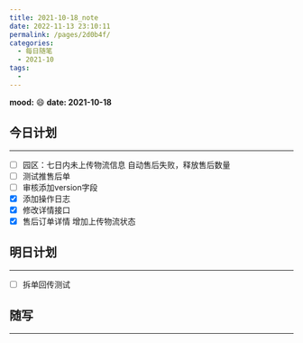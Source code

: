 ```yaml
---
title: 2021-10-18_note
date: 2022-11-13 23:10:11
permalink: /pages/2d0b4f/
categories:
  - 每日随笔
  - 2021-10
tags:
  - 
---
```

**mood:** :smile:  									**date: 2021-10-18**  
## 今日计划  
------
- [ ]  园区：七日内未上传物流信息 自动售后失败，释放售后数量
- [ ] 测试推售后单
- [ ] 审核添加version字段
- [x] 添加操作日志
- [x] 修改详情接口
- [x] 售后订单详情 增加上传物流状态
## 明日计划  
------
- [ ]  拆单回传测试
## 随写 
------
